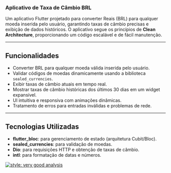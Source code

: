 ### **Aplicativo de Taxa de Câmbio BRL**

Um aplicativo Flutter projetado para converter Reais (BRL) para qualquer moeda inserida pelo usuário, garantindo taxas de câmbio precisas e exibição de dados históricos. O aplicativo segue os princípios de **Clean Architecture**, proporcionando um código escalável e de fácil manutenção.

---

## **Funcionalidades**
- Converter BRL para qualquer moeda válida inserida pelo usuário.
- Validar códigos de moedas dinamicamente usando a biblioteca `sealed_currencies`.
- Exibir taxas de câmbio atuais em tempo real.
- Mostrar taxas de câmbio históricas dos últimos 30 dias em um widget expansível.
- UI intuitiva e responsiva com animações dinâmicas.
- Tratamento de erros para entradas inválidas e problemas de rede.

---

## **Tecnologias Utilizadas**
- **flutter_bloc**: para gerenciamento de estado (arquitetura Cubit/Bloc).
- **sealed_currencies**: para validação de moedas.
- **Dio**: para requisições HTTP e obtenção de taxas de câmbio.
- **intl**: para formatação de datas e números.


[![style: very good analysis](https://img.shields.io/badge/style-very_good_analysis-B22C89.svg)](https://pub.dev/packages/very_good_analysis)
